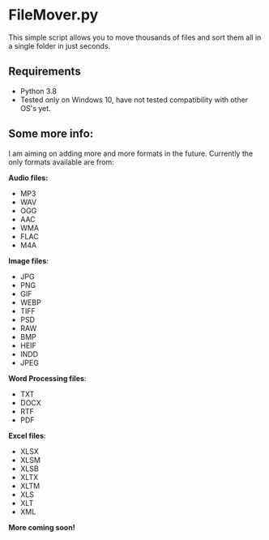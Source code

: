 # FileMover.py
This simple script allows you to move thousands of files and sort them all in a single folder in just seconds. 

## Requirements

- Python 3.8
- Tested only on Windows 10, have not tested compatibility with other OS's yet.

## Some more info:
I am aiming on adding more and more formats in the future. Currently the only formats available are from:

**Audio files:**
 - MP3 
 - WAV
 - OGG
 - AAC
 - WMA
 - FLAC
 - M4A

**Image files**:
 - JPG 
 - PNG
 - GIF 
 - WEBP 
 - TIFF 
 - PSD
 - RAW 
 - BMP 
 - HEIF 
 - INDD 
 - JPEG

**Word Processing files**:
 - TXT
 - DOCX
 - RTF
 - PDF
 
 **Excel files**:
- XLSX
- XLSM
- XLSB
- XLTX
- XLTM
- XLS
- XLT
- XML

 

**More coming soon!**


